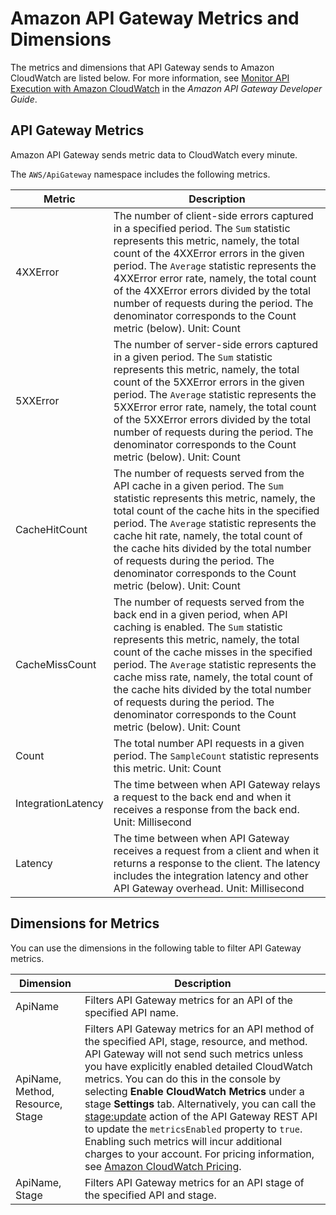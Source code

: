 # Amazon API Gateway Metrics and Dimensions<a name="api-gateway-metrics-dimensions"></a>

The metrics and dimensions that API Gateway sends to Amazon CloudWatch are listed below\. For more information, see [Monitor API Execution with Amazon CloudWatch](http://docs.aws.amazon.com/apigateway/latest/developerguide/monitoring-cloudwatch.html) in the *Amazon API Gateway Developer Guide*\.

## API Gateway Metrics<a name="api-gateway-metrics"></a>

Amazon API Gateway sends metric data to CloudWatch every minute\.

The `AWS/ApiGateway` namespace includes the following metrics\.


| Metric | Description | 
| --- | --- | 
|  4XXError |  The number of client\-side errors captured in a specified period\.  The `Sum` statistic represents this metric, namely, the total count of the 4XXError errors in the given period\. The `Average` statistic represents the 4XXError error rate, namely, the total count of the 4XXError errors divided by the total number of requests during the period\. The denominator corresponds to the Count metric \(below\)\.  Unit: Count  | 
|  5XXError  |  The number of server\-side errors captured in a given period\. The `Sum` statistic represents this metric, namely, the total count of the 5XXError errors in the given period\. The `Average` statistic represents the 5XXError error rate, namely, the total count of the 5XXError errors divided by the total number of requests during the period\. The denominator corresponds to the Count metric \(below\)\.  Unit: Count  | 
|  CacheHitCount  |  The number of requests served from the API cache in a given period\. The `Sum` statistic represents this metric, namely, the total count of the cache hits in the specified period\. The `Average` statistic represents the cache hit rate, namely, the total count of the cache hits divided by the total number of requests during the period\. The denominator corresponds to the Count metric \(below\)\.  Unit: Count  | 
|  CacheMissCount  |  The number of requests served from the back end in a given period, when API caching is enabled\. The `Sum` statistic represents this metric, namely, the total count of the cache misses in the specified period\. The `Average` statistic represents the cache miss rate, namely, the total count of the cache hits divided by the total number of requests during the period\. The denominator corresponds to the Count metric \(below\)\.  Unit: Count  | 
|  Count  |  The total number API requests in a given period\.  The `SampleCount` statistic represents this metric\. Unit: Count  | 
|  IntegrationLatency  |  The time between when API Gateway relays a request to the back end and when it receives a response from the back end\. Unit: Millisecond  | 
|  Latency  |  The time between when API Gateway receives a request from a client and when it returns a response to the client\. The latency includes the integration latency and other API Gateway overhead\. Unit: Millisecond  | 

## Dimensions for Metrics<a name="api-gateway-metricdimensions"></a>

You can use the dimensions in the following table to filter API Gateway metrics\.


| Dimension | Description | 
| --- | --- | 
|  ApiName  |  Filters API Gateway metrics for an API of the specified API name\.  | 
|  ApiName, Method, Resource, Stage  |  Filters API Gateway metrics for an API method of the specified API, stage, resource, and method\. API Gateway will not send such metrics unless you have explicitly enabled detailed CloudWatch metrics\. You can do this in the console by selecting **Enable CloudWatch Metrics** under a stage **Settings** tab\. Alternatively, you can call the [stage:update](http://docs.aws.amazon.com/apigateway/api-reference/link-relation/stage-update/) action of the API Gateway REST API to update the `metricsEnabled` property to `true`\.  Enabling such metrics will incur additional charges to your account\. For pricing information, see [Amazon CloudWatch Pricing](https://aws.amazon.com/cloudwatch/pricing/)\.  | 
|  ApiName, Stage  |  Filters API Gateway metrics for an API stage of the specified API and stage\.  | 